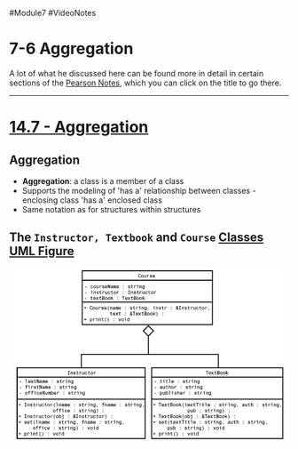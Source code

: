 #Module7 #VideoNotes 
# 7-6 Aggregation
A lot of what he discussed here can be found more in detail in certain sections of the [Pearson Notes](../Pearson%20Notes), which you can click on the title to go there.
***
# [14.7 - Aggregation](../Pearson%20Notes/14.7%20-%20Aggregation.md)
## Aggregation
- **Aggregation**: a class is a member of a class
- Supports the modeling of 'has a' relationship between classes - enclosing class 'has a' enclosed class
- Same notation as for structures within structures

## The `Instructor, Textbook` and `Course` [Classes UML Figure](../Pearson%20Notes/14.7%20-%20Aggregation.md#Figure-14-7)
![14.7 - Figure 14-7](../Pearson%20Notes/Singular%20Photos/14.7%20-%20Figure%2014-7.png)
